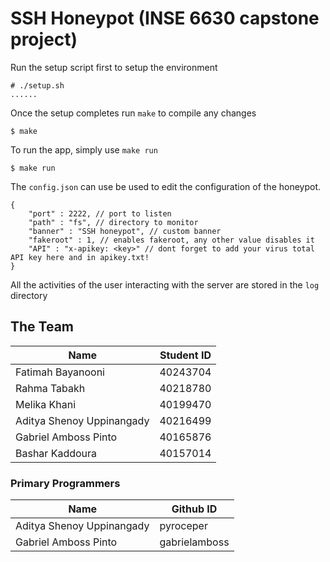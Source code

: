 # SSH Honeypot (INSE 6630 capstone project)

Run the setup script first to setup the environment
```
# ./setup.sh
......
```

Once the setup completes run `make` to compile any changes

```
$ make
```

To run the app, simply use `make run`

```
$ make run
```

The `config.json` can use be used to edit the configuration of the honeypot.
```
{
    "port" : 2222, // port to listen 
    "path" : "fs", // directory to monitor 
    "banner" : "SSH honeypot", // custom banner 
    "fakeroot" : 1, // enables fakeroot, any other value disables it
    "API" : "x-apikey: <key>" // dont forget to add your virus total API key here and in apikey.txt!
}
```

All the activities of the user interacting with the server are stored in the `log` directory

## The Team

| Name      | Student ID |
| ----------- | ----------- |
| Fatimah Bayanooni   | 40243704       |
| Rahma Tabakh   |  40218780        |
| Melika Khani | 40199470 |
| Aditya Shenoy Uppinangady | 40216499 |
| Gabriel Amboss Pinto | 40165876 |
| Bashar Kaddoura | 40157014 |

### Primary Programmers
| Name      | Github ID |
| ----------- | ----------- |
| Aditya Shenoy Uppinangady  | pyroceper       |
| Gabriel Amboss Pinto  |  gabrielamboss         |



